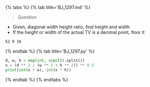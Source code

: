 {% tabs %}
{% tab title='BJ_1297.md' %}

> Question

* Given, diagonal width height ratio, find height and width
* If the height or width of the actual TV is a decimal point, floor it

```txt
52 9 16
```

{% endtab %}
{% tab title='BJ_1297.py' %}

```py
d, w, h = map(int, input().split())
x = (d ** 2 / (w ** 2 + h ** 2)) ** 0.5
print(int(x * w), int(x * h))
```

{% endtab %}
{% endtabs %}
